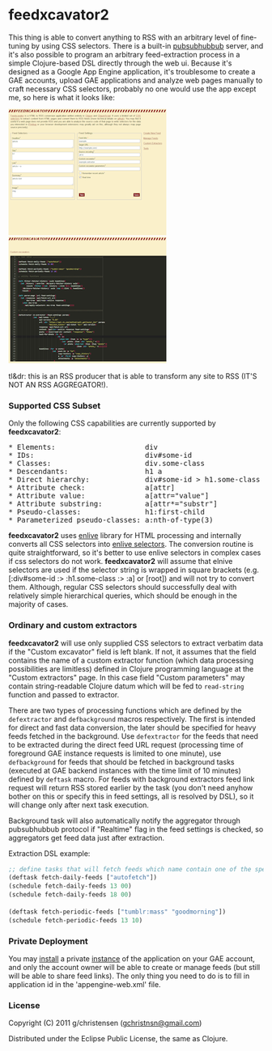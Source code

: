 # feedxcavator2

This thing is able to convert anything to RSS with an arbitrary level of 
fine-tuning by using CSS selectors. There is a built-in [pubsubhubbub](https://en.wikipedia.org/wiki/PubSubHubbub)
server, and it's also possible to program an arbitrary
feed-extraction process in a simple Clojure-based DSL directly through the web ui.
Because it's designed as a Google App Engine application, it's troublesome to 
create a GAE accounts, upload GAE applications and analyze web pages manually to 
craft necessary CSS selectors, probably no one would use the app except me, 
so here is what it looks like:

<a href="https://github.com/GChristensen/feedxcavator2/blob/master/img/xcavator.png" target="_blank"><img src="https://github.com/GChristensen/feedxcavator2/blob/master/img/xcavator_thumb.png" /></a>&nbsp;&nbsp;<a href="https://github.com/GChristensen/feedxcavator2/blob/master/img/custom.png" target="_blank"><img src="https://github.com/GChristensen/feedxcavator2/blob/master/img/custom_thumb.png" /></a>

tl&dr: this is an RSS producer that is able to transform any site
to RSS (IT'S NOT AN RSS AGGREGATOR!).

### Supported CSS Subset

Only the following CSS capabilities are currently supported by __feedxcavator2__:

<pre>
* Elements:                     div
* IDs:                          div#some-id
* Classes:                      div.some-class
* Descendants:                  h1 a
* Direct hierarchy:             div#some-id > h1.some-class > a
* Attribute check:              a[attr]
* Attribute value:              a[attr="value"]
* Attribute substring:          a[attr*="substr"]
* Pseudo-classes:               h1:first-child
* Parameterized pseudo-classes: a:nth-of-type(3)
</pre>

__feedxcavator2__ uses [enlive](https://github.com/cgrand/enlive#readme)
library for HTML processing and internally converts all CSS selectors into
[enlive selectors](http://enlive.cgrand.net/syntax.html).
The conversion routine is quite straightforward, so it's 
better to use enlive selectors in complex cases if css selectors do not work. 
__feedxcavator2__ will assume that elnive selectors are used if the selector 
string is wrapped in square brackets (e.g. [:div#some-id :> :h1.some-class 
:> :a] or [root]) and will not try to convert them.
Although, regular CSS selectors should successfully deal with relatively simple hierarchical 
queries, which should be enough in the majority of cases.

### Ordinary and custom extractors

__feedxcavator2__ will use only supplied CSS selectors to extract verbatim data if the 
"Custom excavator" field is left blank. If not, it assumes that the field contains the name 
of a custom extractor function (which data processing possibilities are limitless) 
defined in Clojure programming language at the "Custom extractors" page. In this case field 
"Custom parameters" may contain string-readable Clojure datum which will be fed to 
`read-string` function and passed to extractor.

There are two types of processing functions which are defined by the `defextractor` and
`defbackground` macros respectively. The first is intended for direct and fast data conversion,
the later should be specified for heavy feeds fetched in the background. Use `defextractor`
for the feeds that need to be extracted during the direct feed URL request (processing time of 
foreground GAE instance requests is limited to one minute), use `defbackground` for feeds that 
should be fetched in background tasks (executed at GAE backend instances with the time limit 
of 10 minutes) defined by `deftask` macro. For feeds with background extractors feed link request 
will return RSS stored earlier by the task (you don't need anyhow bother on this or specify
this in feed settings, all is resolved by DSL), so it will change only after next task execution. 

Background task will also automatically notify the aggregator through pubsubhubbub protocol 
if "Realtime" flag in the feed settings is checked, so aggregators get feed data just after 
extraction.

Extraction DSL example:

```clojure
;; define tasks that will fetch feeds which name contain one of the specified strings
(deftask fetch-daily-feeds ["autofetch"])
(schedule fetch-daily-feeds 13 00)
(schedule fetch-daily-feeds 18 00)

(deftask fetch-periodic-feeds ["tumblr:mass" "goodmorning"])
(schedule fetch-periodic-feeds 13 10)
```

### Private Deployment

You may [install](http://code.google.com/appengine/docs/java/gettingstarted/uploading.html) 
a private [instance](https://github.com/GChristensen/feedxcavator/downloads)
of the application on your GAE account, and only the account owner will be able 
to create or manage feeds (but still will be able to share feed links). The only 
thing you need to do is to fill in application id in the 'appengine-web.xml' file.

### License

Copyright (C) 2011 g/christensen (gchristnsn@gmail.com)

Distributed under the Eclipse Public License, the same as Clojure.

